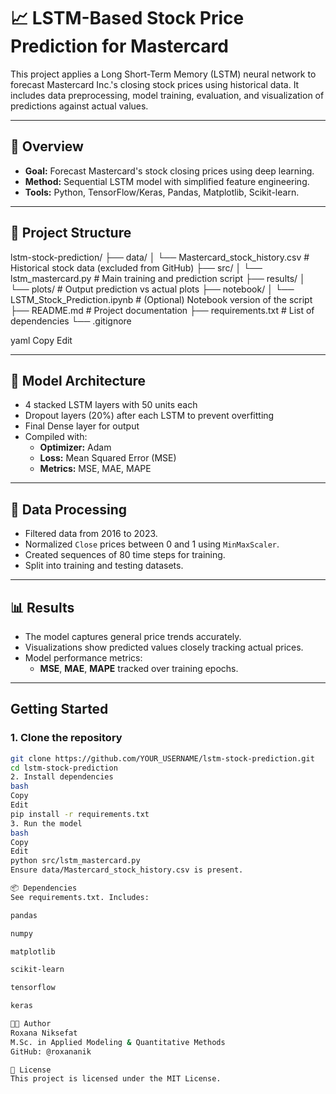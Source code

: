 # 📈 LSTM-Based Stock Price Prediction for Mastercard

This project applies a Long Short-Term Memory (LSTM) neural network to forecast Mastercard Inc.'s closing stock prices using historical data. It includes data preprocessing, model training, evaluation, and visualization of predictions against actual values.

---

## 📌 Overview

- **Goal:** Forecast Mastercard's stock closing prices using deep learning.
- **Method:** Sequential LSTM model with simplified feature engineering.
- **Tools:** Python, TensorFlow/Keras, Pandas, Matplotlib, Scikit-learn.

---

## 📂 Project Structure

lstm-stock-prediction/ ├── data/ │ └── Mastercard_stock_history.csv # Historical stock data (excluded from GitHub) ├── src/ │ └── lstm_mastercard.py # Main training and prediction script ├── results/ │ └── plots/ # Output prediction vs actual plots ├── notebook/ │ └── LSTM_Stock_Prediction.ipynb # (Optional) Notebook version of the script ├── README.md # Project documentation ├── requirements.txt # List of dependencies └── .gitignore

yaml
Copy
Edit

---

## 🧠 Model Architecture

- 4 stacked LSTM layers with 50 units each
- Dropout layers (20%) after each LSTM to prevent overfitting
- Final Dense layer for output
- Compiled with:
  - **Optimizer:** Adam
  - **Loss:** Mean Squared Error (MSE)
  - **Metrics:** MSE, MAE, MAPE

---

## 🔄 Data Processing

- Filtered data from 2016 to 2023.
- Normalized `Close` prices between 0 and 1 using `MinMaxScaler`.
- Created sequences of 80 time steps for training.
- Split into training and testing datasets.

---

## 📊 Results

- The model captures general price trends accurately.
- Visualizations show predicted values closely tracking actual prices.
- Model performance metrics:
  - **MSE**, **MAE**, **MAPE** tracked over training epochs.

---

##  Getting Started

### 1. Clone the repository

```bash
git clone https://github.com/YOUR_USERNAME/lstm-stock-prediction.git
cd lstm-stock-prediction
2. Install dependencies
bash
Copy
Edit
pip install -r requirements.txt
3. Run the model
bash
Copy
Edit
python src/lstm_mastercard.py
Ensure data/Mastercard_stock_history.csv is present.

📦 Dependencies
See requirements.txt. Includes:

pandas

numpy

matplotlib

scikit-learn

tensorflow

keras

👩‍💻 Author
Roxana Niksefat
M.Sc. in Applied Modeling & Quantitative Methods
GitHub: @roxananik

📃 License
This project is licensed under the MIT License.